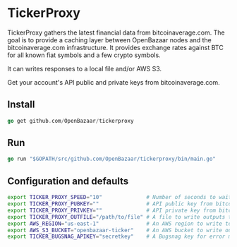 # TickerProxy

TickerProxy gathers the latest financial data from bitcoinaverage.com. The goal is to provide a caching layer between OpenBazaar nodes and the bitcoinaverage.com infrastructure. It provides exchange rates against BTC for all known fiat symbols and a few crypto symbols.

It can writes responses to a local file and/or AWS S3.

Get your account's API public and private keys from bitcoinaverage.com.

## Install

```go
go get github.com/OpenBazaar/tickerproxy
```

## Run

```go
go run "$GOPATH/src/github.com/OpenBazaar/tickerproxy/bin/main.go"
```

## Configuration and defaults

```bash
export TICKER_PROXY_SPEED="10"              # Number of seconds to wait between updates
export TICKER_PROXY_PUBKEY=""               # API public key from bitcoinaverage.com
export TICKER_PROXY_PRIVKEY=""              # API private key from bitcoinaverage.com
export TICKER_PROXY_OUTFILE="/path/to/file" # A file to write outputs to
export AWS_REGION="us-east-1"               # An AWS region to write to
export AWS_S3_BUCKET="openbazaar-ticker"    # An AWS bucket to write outputs to
export TICKER_BUGSNAG_APIKEY="secretkey"    # A Bugsnag key for error monitoring
```